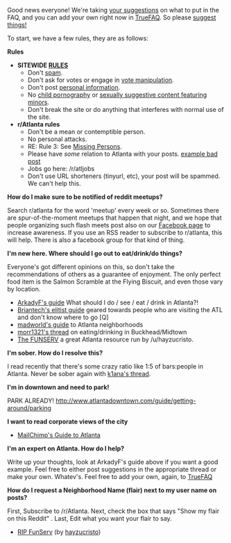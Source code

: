 Good news everyone! We're taking [your suggestions](/r/Atlanta/comments/wi3gw/what_belongs_in_the_ratlanta_faq/) on what to put in the FAQ, and you can add your own right now in [TrueFAQ](/r/atlanta/w/truefaq). So please [suggest things!](/r/Atlanta/comments/wi3gw/what_belongs_in_the_ratlanta_faq/)

To start, we have a few rules, they are as follows:  

**Rules**

* **SITEWIDE [RULES](/rules)**
  * Don't [spam](/wiki/faq#wiki_what_constitutes_spam.3F).
  * Don't ask for votes or engage in [vote manipulation](/wiki/faq#wiki_what_constitutes_vote_cheating_and_vote_manipulation.3F).
  * Don't post [personal information](/wiki/faq#wiki_is_posting_personal_information_ok.3F).
  * No [child pornography](http://www.missingkids.com/missingkids/servlet/PageServlet?PageId=1504) or [sexually suggestive content featuring minors](/r/blog/comments/pmj7f/a_necessary_change_in_policy/).
  * Don't break the site or do anything that interferes with normal use of the site.
* **r/Atlanta rules**
   * Don't be a mean or contemptible person.
   * No personal attacks.
   * RE: Rule 3: See [Missing Persons](/r/missingpersons/about/sidebar).
   * Please have _some_ relation to Atlanta with your posts. [example bad post](/r/atlanta/comments/18k17f)
   * Jobs go here: /r/atljobs
   * Don't use URL shorteners (tinyurl, etc), your post will be spammed. We can't help this.

**How do I make sure to be notified of reddit meetups?**

Search r/atlanta for the word 'meetup' every week or so. Sometimes there are spur-of-the-moment meetups that happen that night, and we hope that people organizing such flash meets post also on our [Facebook page](http://www.facebook.com/atlantaredditors) to increase awareness.  If you use an RSS reader to subscribe to r/atlanta, this will help.  There is also a facebook group for that kind of thing.

**I'm new here. Where should I go out to eat/drink/do things?**

Everyone's got different opinions on this, so don't take the recommendations of others as a guarantee of enjoyment. The only perfect food item is the Salmon Scramble at the Flying Biscuit, and even those vary by location.

*   [ArkadyF's guide](/r/Atlanta/comments/iokpn/what_should_i_do_see_eat_drink_in_atlanta/) What should I do / see / eat / drink in Atlanta?!
*   [Briantech's elitist guide](/r/Atlanta/comments/iavmq/_/c22alya) geared towards people who are visiting the ATL and don't know where to go [Q]
*   [madworld's guide](/r/Atlanta/comments/fyjdl/) to Atlanta neighborhoods
*   [morr1321's thread](/r/Atlanta/comments/in1on/) on eating/drinking in Buckhead/Midtown
*  [The FUNSERV](http://www.thefunserv.com/) a great Atlanta resource run by /u/hayzucristo. 

**I'm sober. How do I resolve this?**

I read recently that there's some crazy ratio like 1:5 of bars:people in Atlanta. Never be sober again with [k1ana's thread](/r/Atlanta/comments/iobk4/).

**I'm in downtown and need to park!**

PARK ALREADY! http://www.atlantadowntown.com/guide/getting-around/parking

**I want to read corporate views of the city**

* [MailChimp's Guide to Atlanta](/r/Atlanta/comments/212nzt)

**I'm an expert on Atlanta.  How do I help?**

Write up your thoughts, look at ArkadyF's guide above if you want a good example. Feel free to either post suggestions in the appropriate thread or make your own. Whatev's. Feel free to add your own, again, to [TrueFAQ](/r/atlanta/w/truefaq)

**How do I request a Neighborhood Name (flair) next to my user name on posts?**

First, Subscribe to /r/Atlanta.  Next, check the box that says "Show my flair on this Reddit" .  Last, Edit what you want your flair to say.

* [RIP FunServ](/r/Atlanta/comments/1josi4) (by [hayzucristo](/u/hayzucristo))
